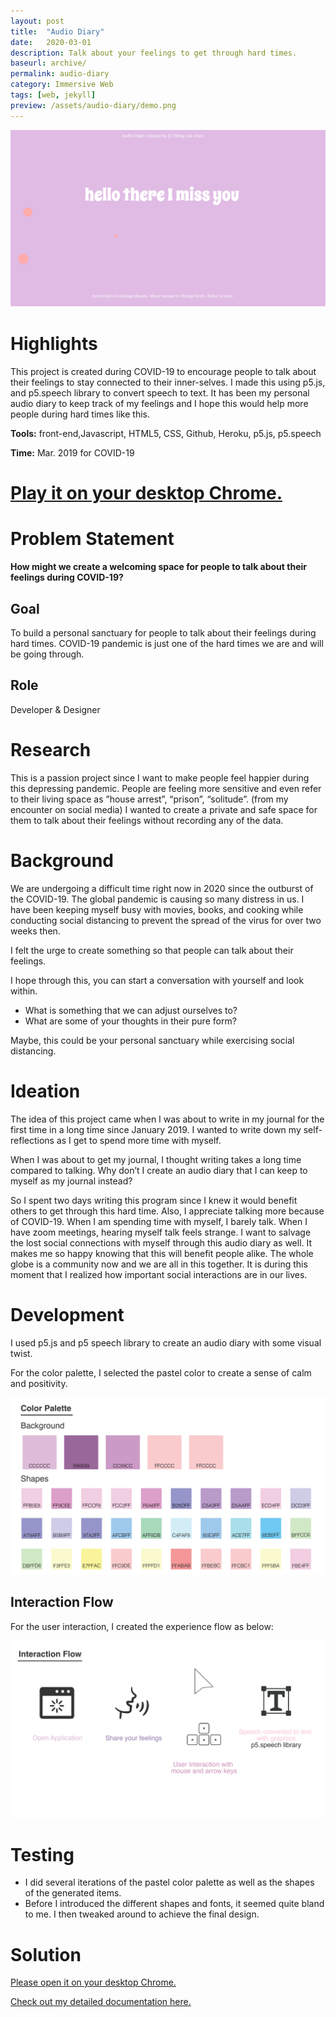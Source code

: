 ```yaml
---
layout: post
title:  "Audio Diary"
date:   2020-03-01
description: Talk about your feelings to get through hard times.
baseurl: archive/
permalink: audio-diary
category: Immersive Web
tags: [web, jekyll]
preview: /assets/audio-diary/demo.png
---
```



![assets/audio-diary/demo.png](assets/audio-diary/demo.png)
<!-- {:class="img-responsive"} -->
# Highlights

This project is created during COVID-19 to encourage people to talk about their feelings to stay connected to their inner-selves. I made this using p5.js, and p5.speech library to convert speech to text. It has been my personal audio diary to keep track of my feelings and I hope this would help more people during hard times like this.

**Tools:** front-end,Javascript, HTML5, CSS, Github, Heroku, p5.js, p5.speech

**Time:** Mar. 2019 for COVID-19

# [Play it on your desktop Chrome.](https://audio-diary.herokuapp.com/)

# Problem Statement
**How might we create a welcoming space for people to talk about their feelings during COVID-19?**

## Goal

To build a personal sanctuary for people to talk about their feelings during hard times. COVID-19 pandemic is just one of the hard times we are and will be going through.

## Role

Developer & Designer

# Research

This is a passion project since I want to make people feel happier during this depressing pandemic. People are feeling more sensitive and even refer to their living space as ”house arrest”, “prison”, “solitude”. (from my encounter on social media) I wanted to create a private and safe space for them to talk about their feelings without recording any of the data.

# Background

We are undergoing a difficult time right now in 2020 since the outburst of the COVID-19. The global pandemic is causing so many distress in us. I have been keeping myself busy with movies, books, and cooking while conducting social distancing to prevent the spread of the virus for over two weeks then.

I felt the urge to create something so that people can talk about their feelings.

I hope through this, you can start a conversation with yourself and look within.

- What is something that we can adjust ourselves to?
- What are some of your thoughts in their pure form?

Maybe, this could be your personal sanctuary while exercising social distancing.

# Ideation

The idea of this project came when I was about to write in my journal for the first time in a long time since January 2019. I wanted to write down my self-reflections as I get to spend more time with myself.

When I was about to get my journal, I thought writing takes a long time compared to talking. Why don’t I create an audio diary that I can keep to myself as my journal instead?

So I spent two days writing this program since I knew it would benefit others to get through this hard time. Also, I appreciate talking more because of COVID-19. When I am spending time with myself, I barely talk. When I have zoom meetings, hearing myself talk feels strange. I want to salvage the lost social connections with myself through this audio diary as well. It makes me so happy knowing that this will benefit people alike. The whole globe is a community now and we are all in this together. It is during this moment that I realized how important social interactions are in our lives.

# Development

I used p5.js and p5 speech library to create an audio diary with some visual twist.

For the color palette, I selected the pastel color to create a sense of calm and positivity.

![assets/audio-diary/color_palette.png](assets/audio-diary/color_palette.png)

## Interaction Flow

For the user interaction, I created the experience flow as below:

![assets/audio-diary/interaction.png](assets/audio-diary/interaction.png)

# Testing

- I did several iterations of the pastel color palette as well as the shapes of the generated items.
- Before I introduced the different shapes and fonts, it seemed quite bland to me. I then tweaked around to achieve the final design.

# Solution
[Please open it on your desktop Chrome.](https://audio-diary.herokuapp.com/)

[Check out my detailed documentation here.](https://github.com/YitingLiu97/audio-diary)

